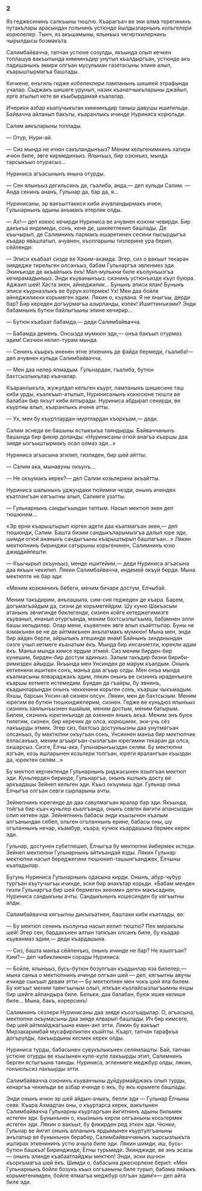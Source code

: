 ### 2

Яз геджесининъ салкъыны тюштю.
Къарагъач ве эки алма терегининъ путакълары арасындан гольнинъ устюнде йылдызларнынъ кольгелери корюлелер.
Тынч, яз акъшамыны, ялынъыз чегирткилернинъ чырылдысы бозмакъта.

Салимбайвачча, тапчан устюне созулды, якъында олып кечкен топлашув вакъытында кимнинъдир унутып къалдыргъан, устюнде акъ падишанынъ эмири олгъан мусульман газетасыны элине алып, къарыштырмагъа башлады.

Кичкене, енъгиль гедже кобелеклери лампанынъ шишеей этрафында учалар.
Сыджакъ шишеге урунып, назик къанатчыкъларыны джайып, ерге атылып кете ве къыбырдамай къалалар.

Ичерики азбар къапучыкътан кимнинъдир таныш давушы ишитильди.
Байвачча айланып бакъты, къаранлыкъ ичинде Нуриниса корюльди.

Салим аякъларыны топлады.

— Отур, Нури-ай.

— Сиз мында не ичюн сакъландынъыз?
Меним кельгенимнинъ хатири ичюн биле, эвге кирмединъиз.
Ялынъыз, бир озюнъиз, мында тарсыкъып отурасыз...

Нуриниса агъасынынъ янына отурды.

— Сен ялынъыз дегильсинъ де, гъалиба, анда,— деп кульди Салим.
— Анда сенинъ ананъ, Гульнар да, бар да, я...

Нуринисаны, эр вакъыттакиси киби ачувландырмакъ ичюн, Гульнарнынъ адыны анъмакъ етерлик олды.

— Ах!— деп кокюс кечирди Нуриниса ве ачувнен юзюни чевирди.
Бир дакъкъа индемеди, сонъ, кене де, шикяетленип башлады.
Де къычырып, де Салимнинъ пармакъ ишаретинен сесини пысырдыгъа къадар явашлатып, ачувнен, къолларыны тизлерине ура берип, сёйленди:

— Эписи къабаат сизде ве Хаким-акамда.
Эгер, сиз о вакъыт текаран зиядедже тирельген олсанъыз, бабам Гульнаргъа эвленмез эди.
Экинъизде де акъайлыкъ ёкъ!
Мал-мулькни биле къолунъызгъа кечирамадынъыз.
Энди къуванынъыз: сизнинъ устюнъизде къул буюра.
Аджаип шей!
Хаста экен, айнеджилик...
Бунынъ эписи ялан!
Бунынъ эписи къурназлыкъ ве бурун котермек!
Ух!
Мен даа бойле айнеджиликни корьмеген эдим.
Лякин о, къувана.
Я не яныгъы, дерди бар?
Бир кереден догъурмагъа азырланды, копек!
Ишиттинъизми?
Энди бабамнынъ бутюн байлыгъыны элине кечирир...

— Бутюн къабаат бабамда,— деди Салимбайвачча.

— Бабамда деменъ.
Онсызда мумкюн эди,— онъа бакъып отурмаз эдим!
Сизчюн келип-турам мында.

— Сенинъ къыркъ иненен этне эткенинъ де файда бермеди, гъалиба!— деп ачувнен кульди Салимбайвачча.

— Мен даа нелер япмадым.
Гульнардан, гъалиба, бутюн бахтсызлыкълар къачалар.

Къаранлыкъта, жужулдап кельген къурт, лампанынъ шишесине таш киби урды, къалкъып-атылып, Нуринисанынъ кокюсюне тюшти ве балабан бир якъут киби ялтырады.
Нуриниса абдырап секирди, ве къуртны алып, къаранлыкъ ичине атты.

— Ух, мен бу къуртлардан-муртлардан къоркъам,— деди.

Салим эснеди ве башыны ястыкъкъа таяндырды.
Байваччанынъ башында бир фикир доланды:
«Нуринисаны огюй анагъа къаршы даа зияде ызгъыштырмакъ осал олмаз эди...»

Нуриниса агъасына эгилип, гизлиден, бир шей айтты:

— Салим ака, мынавуны окъунъ…

— Не окъумакъ керек?— деп Салим козьлерини акъайтты.

Нуриниса шалынынъ уджундаки тюйимни чезди, онынъ ичинден къатлангъан кягъытны алып, Салимге узатты.

— Гульнарнынъ сандыгъындан таптым.
Насыл мектюп экен деп тюшюнем...

«Эр ерни къарыштырып юрген адети даа къалмагъан экен,— деп тюшюнди, Салим.
Башта бизим сандыкъларымызгъа далып юре эди, шимди огюй ананынъ сандыгъыны къарыштырып башлагъан...» Лякин мектюпнинъ биринджи сатырыны корьгенинен, Салимнинъ юзю джиддийлешти.

— Къычырып окъунъыз, менде ишитейим,— деди Нуриниса агъасына даа якъын чекилип.
Лякин Салимбайвачча, индемей окъуй берди.
Мына мектюпте не бар эди:

«Меним козюмнинъ бебеги, меним бичаре достум, Елчыбай.

Меним такъдирим, анълашыла, сим-сия геджеден де къара.
Барем, догъмагъайдым да, сизни де корьмегейдим.
Шу куню Шакъасым атанынъ эвчигинде беклегенде, сизнен койге кетеджегимизге къуванып, инанып отургъанда, меним бахтсызлыгъыма, бабамнен элли башы кельдилер.
Олар мени, къуветнен эвге алып къайттылар.
Буны не язмакънен ве не де айтмакънен анълатмакъ мумкюн!
Мына мен, энди бир айдан берли, айрылыкъ атешинде янам!
Байнынъ зинданындан сизге учып кетмеге къанатым ёкъ.
Мында бир инсаниетли, юрекли адам ёкъ.
Манъа мында кимсе ярдым этмей.
Сиз меним бирден-бир кунешим, бирден-бир достум эдинъиз.
Залым такъдир бизни бириби-римизден айырды.
Якъында мен Унсинден де марум къалдым.
Онынъ кеткенини ишиткен сонъ, манъа даа агъыр олды.
Мен онъа мында къалмасыны ялвараджакъ эдим, лякин онынъ ве сизнинъ ираденъизге къаршы кетмеге истемедим.
Бундан да гъайры, бу эвнинъ, къадынларындан онынъ чеккенини корьген сонъ, къаршы чыкъмадым.
Яхшы, барсын Унсин-ай сизнен олсун.
Лякин, мен де бахтсызым.
Меним юрегим ве бутюн тюшюнджелерим, сизнен.
Гедже ве куньдюз ялынъыз сизнинъ хаялынъызнен яшайым, меним достым, меним батырым.
Билем, сизнинъ юрегинъизде де озеннен яныкъ акъа.
Меним энъ буюк тилегим, сизнен, бир керечик де олса, корюшмек, эки-учь сёз лакъырды этмек.
Эгер сиз, бахтсыз достунъызны даа унутмагъан олсанъыз, бу мектюпни окъугъан сонъ, Унсиннен манъа бир мектюпчик ёлласанъыз, меним агъыргъан-сызлагъан юрегимни текаран да олса, охшарсыз.
Сизге, Ёлчы-ака, Гульнарынъыздан селям.
Бу мектюпни язгъан, козь яшларынен козьлери толгъан, юреги яралангъан къыздан да, юректен селям...»

Бу мектюп керчектенде Гульнарнынъ риджасынен язылгъан мектюп эди.
Куньлерден биринде, Гульнаргъа, онынъ яшлыкъ досту ве аркъадашы Зейнеп кельген эди.
Къыз окъумыш эди.
Гульнар онъа Ёлчыгъа олгъан севги сырларыны ачты.

Зейнепнинъ юрегинде де даа савулмагъан яралар бар эди.
Якъында, тойгъа бир къач куньлер къалгъанда, онынъ севген йигити апансыздан олип кеткен эди.
Зейнепнинъ бабасы энди къызычюн къалым алгъанындан себеп, ольген огъланнынъ ерине, бабасы оны, шу огъланнынъ нечар, къамбур, къара, кучюк къардашына бермек керек эди.

Гульнар, достунен субетлешип, Ёлчыгъа бу мектюпни йибермек истеди.
Зейнеп мектюпни Гульнарнынъ айткъандай язды.
Лякин Гульнар мектюпни насыл береджегини тюшюнип-ташынгъанджек, Ёлчыны къападылар.

Бугунь Нуриниса Гульнарнынъ одасына кирди.
Онынъ, абур-чубур тургъан къутучыгъы ичинде, эски бир анакътар корьди.
«Бабам менден гизли Гульнаргъа бир шей бермеген экенми» деген макъсаднен, Нуриниса сандыкъны ачты.
Сандыкънынъ кошесинден бу кягъытны алды.

Салимбайвачча кягъытны дикъкъатнен, баштаки киби къатлады, ве:

— Бу мектюп сенинъ къолунъа насыл келип тюштю?
Пек меракълы шей!
Эгер сен, бардакънен алтын тапкъан олсанъ биле, бу къадар къуванмаз эдим,— деди къардашына.

— Сиз, башта манъа сёйленъиз, онынъ ичинде не бар?
Не язылгъан?
Ким?— деп чабикликнен сорады Нуриниса.

— Бойле, ялынъыз, бусь-бутюн бозулгъан къадынлар яза билелер,— мына санъа о мектюпнинъ ичинде олгъан шей — деп, кягъытны авучы ичинде сыкъып девам этти:— Бу мектюпнен мен чокъ шей япа билем.
Бу кягъыт меним таянгъычым олып, япкъан къолайсызлыгъымны яхшы бир шейге айландыра биле.
Бельки, даа балабан, буюк ишке келише биле...
Мына, бакъ, корерсинъ!

Салимнинъ сёзлери Нуринисаны даа зияде къозгъадылар.
О, агъасына, мектюпни окъумасыны даа зияде ялварып башлады.
Ич бир кимсеге, бир шей айтмайджагъына емин-ант этти.
Лякин бу вакъыт Мирзакаримбай мусафирликтен къайтты.
Къарт, тапчан тарафкъа догърулды, лакъырдыны кесмек керек олды.

Нуриниса турды, бабасынен сувукълыкънен селямлашты.
Бай, тапчан устюне отурды ве къызынен куле-куле лакъырды этип, Салимнинъ берген ястыгъына таянды.
Нуриниса, эгленмеге меджбур олды, лякин, гонъюльсиз лакъырды этти.

Салимбайвачча озюнинъ къуванчыны дуйдурмайджакъ олып турды, кенаргъа чекильди ве азбар ичинде о якъ, бу якъ юрьмеге башлады.

Энди онынъ ичюн эр шей айдын-ачыкъ, белли эди — Гульнар Ёлчыны севе.
Къара Ахмадтан оны, о къуртарса керек, вакътынен Салимбайвачча Гульнарны къуртаргъан йигитнинъ адыны бильмек истеген эди.
Бунынънен о, къызнынъ кирли олгъаныны косьтермек истеген эди.
Лякин о вакъыт, бу фикирден ред эткен эди.
Чюнки, Гульнар ве йигит онынъ алланынъ ярдымынен къуртулгъаныны анълатыр ве бунынънен берабер, Салимбайваччанынъ хырсызлыкъта иштирак эткенининъ устю ачыла биле эди.
Лякин шимди, иш, бусь-бутюн башкъа!
Биринджиде, Ёлчы турьмеде.
Экинджиде, ве энъ эсасы — онынъ элинде къабаатлайджы мектюп!
Энди, эски ишчюн къоркъмагъа шей ёкъ.
Шимди о, бабасына джесюрлене берип:
«Мен Гульнарнынъ бойле бозукъ къыз олгъаныны биле турып, бабама ляйыкъ корьмегенимден, бойле япмагъа меджбур олгъан эдим!»— деп айта биле эди.
